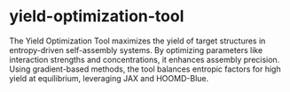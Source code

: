 # yield-optimization-tool
The Yield Optimization Tool maximizes the yield of target structures in entropy-driven self-assembly systems. By optimizing parameters like interaction strengths and concentrations, it enhances assembly precision. Using gradient-based methods, the tool balances entropic factors for high yield at equilibrium, leveraging JAX and HOOMD-Blue.
